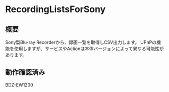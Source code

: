 # RecordingListsForSony

## 概要
Sony製Blu-ray Recorderから、録画一覧を取得しCSV出力します。
UPnPの機能を使用しますが、サービスやActionは本体バージョンによって異なる可能性があります。

## 動作確認済み
BDZ-EW1200
